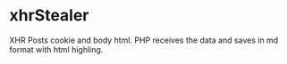 # xhrStealer
XHR Posts cookie and body html. PHP receives the data and saves in md format with html highling.
